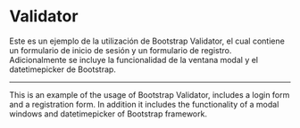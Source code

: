 Validator
=========

Este es un ejemplo de la utilización de Bootstrap Validator,
el cual contiene un formulario de inicio de sesión y un formulario de registro.  
Adicionalmente se incluye la funcionalidad de la ventana modal y el datetimepicker de Bootstrap.

------------------------------------------------------------------------------------------------------

This is an example of the usage of Bootstrap Validator,
includes a login form and a registration form.
In addition it includes the functionality of a modal windows and datetimepicker of Bootstrap framework.

